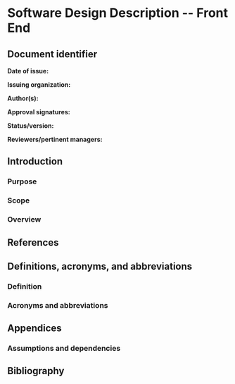 # Software Design Description -- Front End

## Document identifier

**Date of issue:**

**Issuing organization:**

**Author(s):**

**Approval signatures:**

**Status/version:**

**Reviewers/pertinent managers:**

## Introduction

### Purpose

### Scope

### Overview

## References

## Definitions, acronyms, and abbreviations

### Definition

### Acronyms and abbreviations

## Appendices

### Assumptions and dependencies

## Bibliography
